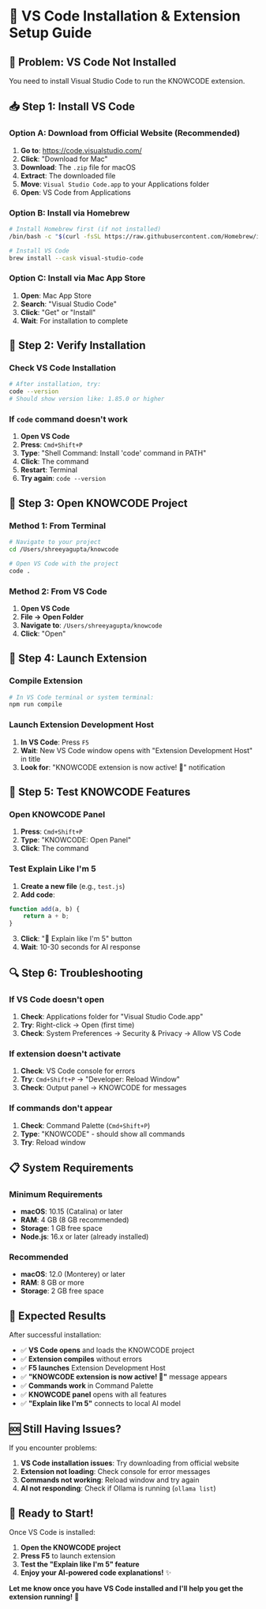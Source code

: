 # 🚀 VS Code Installation & Extension Setup Guide

## 🚨 **Problem**: VS Code Not Installed

You need to install Visual Studio Code to run the KNOWCODE extension.

## 📥 **Step 1: Install VS Code**

### **Option A: Download from Official Website (Recommended)**
1. **Go to**: https://code.visualstudio.com/
2. **Click**: "Download for Mac"
3. **Download**: The `.zip` file for macOS
4. **Extract**: The downloaded file
5. **Move**: `Visual Studio Code.app` to your Applications folder
6. **Open**: VS Code from Applications

### **Option B: Install via Homebrew**
```bash
# Install Homebrew first (if not installed)
/bin/bash -c "$(curl -fsSL https://raw.githubusercontent.com/Homebrew/install/HEAD/install.sh)"

# Install VS Code
brew install --cask visual-studio-code
```

### **Option C: Install via Mac App Store**
1. **Open**: Mac App Store
2. **Search**: "Visual Studio Code"
3. **Click**: "Get" or "Install"
4. **Wait**: For installation to complete

## 🔧 **Step 2: Verify Installation**

### **Check VS Code Installation**
```bash
# After installation, try:
code --version
# Should show version like: 1.85.0 or higher
```

### **If `code` command doesn't work**
1. **Open VS Code**
2. **Press**: `Cmd+Shift+P`
3. **Type**: "Shell Command: Install 'code' command in PATH"
4. **Click**: The command
5. **Restart**: Terminal
6. **Try again**: `code --version`

## 🎯 **Step 3: Open KNOWCODE Project**

### **Method 1: From Terminal**
```bash
# Navigate to your project
cd /Users/shreeyagupta/knowcode

# Open VS Code with the project
code .
```

### **Method 2: From VS Code**
1. **Open VS Code**
2. **File → Open Folder**
3. **Navigate to**: `/Users/shreeyagupta/knowcode`
4. **Click**: "Open"

## 🚀 **Step 4: Launch Extension**

### **Compile Extension**
```bash
# In VS Code terminal or system terminal:
npm run compile
```

### **Launch Extension Development Host**
1. **In VS Code**: Press `F5`
2. **Wait**: New VS Code window opens with "Extension Development Host" in title
3. **Look for**: "KNOWCODE extension is now active! 🎉" notification

## 🎉 **Step 5: Test KNOWCODE Features**

### **Open KNOWCODE Panel**
1. **Press**: `Cmd+Shift+P`
2. **Type**: "KNOWCODE: Open Panel"
3. **Click**: The command

### **Test Explain Like I'm 5**
1. **Create a new file** (e.g., `test.js`)
2. **Add code**:
```javascript
function add(a, b) {
    return a + b;
}
```
3. **Click**: "👶 Explain like I'm 5" button
4. **Wait**: 10-30 seconds for AI response

## 🔍 **Step 6: Troubleshooting**

### **If VS Code doesn't open**
1. **Check**: Applications folder for "Visual Studio Code.app"
2. **Try**: Right-click → Open (first time)
3. **Check**: System Preferences → Security & Privacy → Allow VS Code

### **If extension doesn't activate**
1. **Check**: VS Code console for errors
2. **Try**: `Cmd+Shift+P` → "Developer: Reload Window"
3. **Check**: Output panel → KNOWCODE for messages

### **If commands don't appear**
1. **Check**: Command Palette (`Cmd+Shift+P`)
2. **Type**: "KNOWCODE" - should show all commands
3. **Try**: Reload window

## 📋 **System Requirements**

### **Minimum Requirements**
- **macOS**: 10.15 (Catalina) or later
- **RAM**: 4 GB (8 GB recommended)
- **Storage**: 1 GB free space
- **Node.js**: 16.x or later (already installed)

### **Recommended**
- **macOS**: 12.0 (Monterey) or later
- **RAM**: 8 GB or more
- **Storage**: 2 GB free space

## 🎯 **Expected Results**

After successful installation:
- ✅ **VS Code opens** and loads the KNOWCODE project
- ✅ **Extension compiles** without errors
- ✅ **F5 launches** Extension Development Host
- ✅ **"KNOWCODE extension is now active! 🎉"** message appears
- ✅ **Commands work** in Command Palette
- ✅ **KNOWCODE panel** opens with all features
- ✅ **"Explain like I'm 5"** connects to local AI model

## 🆘 **Still Having Issues?**

If you encounter problems:

1. **VS Code installation issues**: Try downloading from official website
2. **Extension not loading**: Check console for error messages
3. **Commands not working**: Reload window and try again
4. **AI not responding**: Check if Ollama is running (`ollama list`)

## 🚀 **Ready to Start!**

Once VS Code is installed:
1. **Open the KNOWCODE project**
2. **Press F5** to launch extension
3. **Test the "Explain like I'm 5" feature**
4. **Enjoy your AI-powered code explanations!** ✨

**Let me know once you have VS Code installed and I'll help you get the extension running!** 🎉
